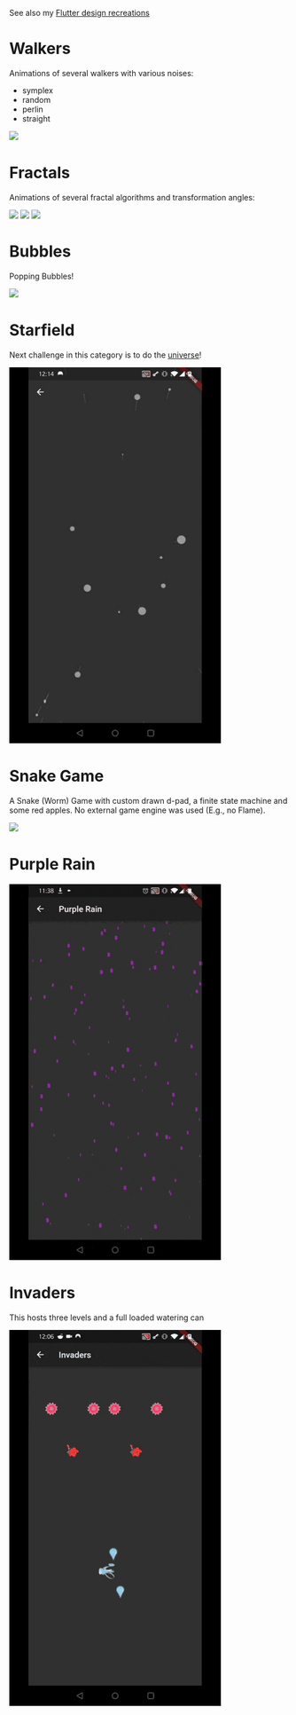 See also my [Flutter design recreations](https://github.com/Nolence/flutter_designs)

# Walkers

Animations of several walkers with various noises:
 * symplex
 * random
 * perlin
 * straight

![](assets/walkers/noise.gif)


# Fractals
Animations of several fractal algorithms and transformation angles:

![](assets/fractals/l_system.gif)
![](assets/fractals/simple.gif)
![](assets/fractals/space.gif)


# Bubbles
Popping Bubbles!

![](assets/bubbles/bubbles.gif)

# Starfield
Next challenge in this category is to do the [universe](https://www.youtube.com/watch?v=ZZY9YE7rZJw&t=0s)!

![](assets/starfield/starfield.gif)

# Snake Game
A Snake (Worm) Game with custom drawn d-pad, a finite state machine and some red apples. No external game engine was used (E.g., no Flame).

![](assets/snake_game/snake_game.gif)


# Purple Rain

![](assets/purple_rain/purple_rain.gif)

# Invaders
This hosts three levels and a full loaded watering can

![](assets/invaders/invaders.gif)

